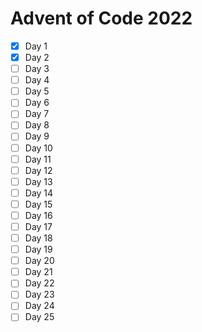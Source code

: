 # Advent of Code 2022

- [x] Day 1
- [x] Day 2
- [ ] Day 3
- [ ] Day 4
- [ ] Day 5
- [ ] Day 6
- [ ] Day 7
- [ ] Day 8
- [ ] Day 9
- [ ] Day 10
- [ ] Day 11
- [ ] Day 12
- [ ] Day 13
- [ ] Day 14
- [ ] Day 15
- [ ] Day 16
- [ ] Day 17
- [ ] Day 18
- [ ] Day 19
- [ ] Day 20
- [ ] Day 21
- [ ] Day 22
- [ ] Day 23
- [ ] Day 24
- [ ] Day 25
